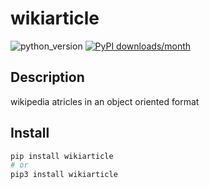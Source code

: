 # wikiarticle
![python_version](https://img.shields.io/static/v1?label=Python&message=3.5%20|%203.6%20|%203.7&color=blue) [![PyPI downloads/month](https://img.shields.io/pypi/dm/wikiarticle?logo=pypi&logoColor=white)](https://pypi.python.org/pypi/wikiarticle)

## Description
wikipedia atricles in an object oriented format

## Install
~~~~bash
pip install wikiarticle
# or
pip3 install wikiarticle
~~~~